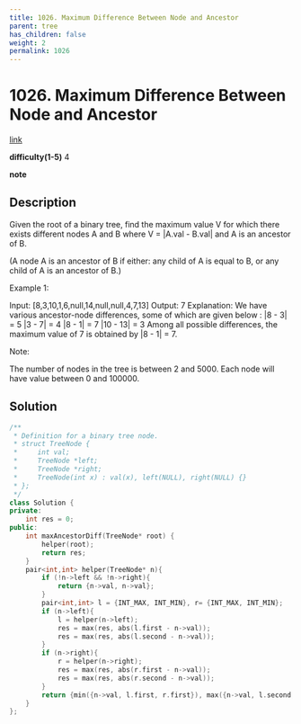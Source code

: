 ```yaml
---
title: 1026. Maximum Difference Between Node and Ancestor
parent: tree
has_children: false
weight: 2
permalink: 1026
---
```

# 1026. Maximum Difference Between Node and Ancestor
[link](https://leetcode.com/problems/maximum-difference-between-node-and-ancestor/)

**difficulty(1-5)**
4

**note**

## Description
Given the root of a binary tree, find the maximum value V for which there exists different nodes A and B where V = |A.val - B.val| and A is an ancestor of B.

(A node A is an ancestor of B if either: any child of A is equal to B, or any child of A is an ancestor of B.)

 

Example 1:



Input: [8,3,10,1,6,null,14,null,null,4,7,13]
Output: 7
Explanation: 
We have various ancestor-node differences, some of which are given below :
|8 - 3| = 5
|3 - 7| = 4
|8 - 1| = 7
|10 - 13| = 3
Among all possible differences, the maximum value of 7 is obtained by |8 - 1| = 7.
 

Note:

The number of nodes in the tree is between 2 and 5000.
Each node will have value between 0 and 100000.

## Solution
```c++
/**
 * Definition for a binary tree node.
 * struct TreeNode {
 *     int val;
 *     TreeNode *left;
 *     TreeNode *right;
 *     TreeNode(int x) : val(x), left(NULL), right(NULL) {}
 * };
 */
class Solution {
private:
    int res = 0;
public:
    int maxAncestorDiff(TreeNode* root) {
        helper(root);
        return res;
    }
    pair<int,int> helper(TreeNode* n){
        if (!n->left && !n->right){
            return {n->val, n->val};
        }
        pair<int,int> l = {INT_MAX, INT_MIN}, r= {INT_MAX, INT_MIN};
        if (n->left){
            l = helper(n->left);
            res = max(res, abs(l.first - n->val));
            res = max(res, abs(l.second - n->val));
        }
        if (n->right){
            r = helper(n->right);
            res = max(res, abs(r.first - n->val));
            res = max(res, abs(r.second - n->val));
        }
        return {min({n->val, l.first, r.first}), max({n->val, l.second, r.second})};
    }
};
```
